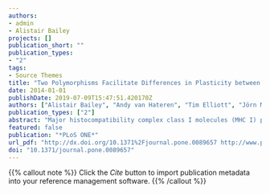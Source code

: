 ```yaml
---
authors:
- admin
- Alistair Bailey
projects: []
publication_short: ""
publication_types:
- "2"
tags:
- Source Themes
title: "Two Polymorphisms Facilitate Differences in Plasticity between Two Chicken Major Histocompatibility Complex Class I Proteins"
date: 2014-01-01
publishDate: 2019-07-09T15:47:51.420170Z
authors: ["Alistair Bailey", "Andy van Hateren", "Tim Elliott", "Jörn M. Werner"]
publication_types: ["2"]
abstract: "Major histocompatibility complex class I molecules (MHC I) present peptides to cytotoxic T-cells at the surface of almost all nucleated cells. The function of MHC I molecules is to select high affinity peptides from a large intracellular pool and they are assisted in this process by co-factor molecules, notably tapasin. In contrast to mammals, MHC homozygous chickens express a single MHC I gene locus, termed BF2, which is hypothesised to have co-evolved with the highly polymorphic tapasin within stable haplotypes. The BF2 molecules of the B15 and B19 haplotypes have recently been shown to differ in their interactions with tapasin and in their peptide selection properties. This study investigated whether these observations might be explained by differences in the protein plasticity that is encoded into the MHC I structure by primary sequence polymorphisms. Furthermore, we aimed to demonstrate the utility of a complimentary modelling approach to the understanding of complex experimental data. Combining mechanistic molecular dynamics simulations and the primary sequence based technique of statistical coupling analysis, we show how two of the eight polymorphisms between BF2*15∶01 and BF2*19∶01 facilitate differences in plasticity. We show that BF2*15∶01 is intrinsically more plastic than BF2*19∶01, exploring more conformations in the absence of peptide. We identify a protein sector of contiguous residues connecting the membrane bound α3 domain and the heavy chain peptide binding site. This sector contains two of the eight polymorphic residues. One is residue 22 in the peptide binding domain and the other 220 is in the α3 domain, a putative tapasin binding site. These observations are in correspondence with the experimentally observed functional differences of these molecules and suggest a mechanism for how modulation of MHC I plasticity by tapasin catalyses peptide selection allosterically."
featured: false
publication: "*PLoS ONE*"
url_pdf: "http://dx.doi.org/10.1371%2Fjournal.pone.0089657 http://www.plosone.org/article/fetchObject.action?uri=info%3Adoi%2F10.1371%2Fjournal.pone.0089657&representation=PDF"
doi: "10.1371/journal.pone.0089657"
---
```


{{% callout note %}}
Click the *Cite* button to import publication metadata into your reference management software.
{{% /callout %}}

